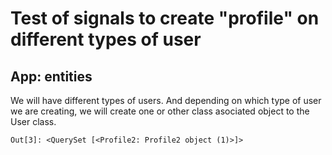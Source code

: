 # Test of signals to create "profile" on different types of user

## App: entities

We will have different types of users. And depending on which type
of user we are creating, we will create one or other class
asociated object to the User class.

    Out[3]: <QuerySet [<Profile2: Profile2 object (1)>]>
